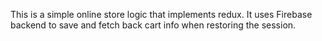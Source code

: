 This is a simple online store logic that implements redux. It uses Firebase backend to save and fetch back cart info when restoring the session.
